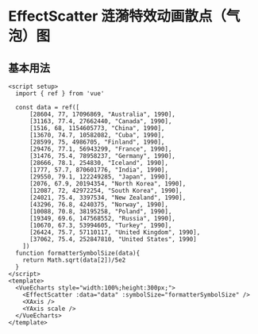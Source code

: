 # EffectScatter 涟漪特效动画散点（气泡）图

<script setup>
  import { ref } from 'vue'

  const data = ref([
      [28604, 77, 17096869, "Australia", 1990],
      [31163, 77.4, 27662440, "Canada", 1990],
      [1516, 68, 1154605773, "China", 1990],
      [13670, 74.7, 10582082, "Cuba", 1990],
      [28599, 75, 4986705, "Finland", 1990],
      [29476, 77.1, 56943299, "France", 1990],
      [31476, 75.4, 78958237, "Germany", 1990],
      [28666, 78.1, 254830, "Iceland", 1990],
      [1777, 57.7, 870601776, "India", 1990],
      [29550, 79.1, 122249285, "Japan", 1990],
      [2076, 67.9, 20194354, "North Korea", 1990],
      [12087, 72, 42972254, "South Korea", 1990],
      [24021, 75.4, 3397534, "New Zealand", 1990],
      [43296, 76.8, 4240375, "Norway", 1990],
      [10088, 70.8, 38195258, "Poland", 1990],
      [19349, 69.6, 147568552, "Russia", 1990],
      [10670, 67.3, 53994605, "Turkey", 1990],
      [26424, 75.7, 57110117, "United Kingdom", 1990],
      [37062, 75.4, 252847810, "United States", 1990]
    ])
  
  function formatterSymbolSize(data){
    return Math.sqrt(data[2])/5e2
  }
</script>

## 基本用法

```vue
<script setup>
  import { ref } from 'vue'

  const data = ref([
      [28604, 77, 17096869, "Australia", 1990],
      [31163, 77.4, 27662440, "Canada", 1990],
      [1516, 68, 1154605773, "China", 1990],
      [13670, 74.7, 10582082, "Cuba", 1990],
      [28599, 75, 4986705, "Finland", 1990],
      [29476, 77.1, 56943299, "France", 1990],
      [31476, 75.4, 78958237, "Germany", 1990],
      [28666, 78.1, 254830, "Iceland", 1990],
      [1777, 57.7, 870601776, "India", 1990],
      [29550, 79.1, 122249285, "Japan", 1990],
      [2076, 67.9, 20194354, "North Korea", 1990],
      [12087, 72, 42972254, "South Korea", 1990],
      [24021, 75.4, 3397534, "New Zealand", 1990],
      [43296, 76.8, 4240375, "Norway", 1990],
      [10088, 70.8, 38195258, "Poland", 1990],
      [19349, 69.6, 147568552, "Russia", 1990],
      [10670, 67.3, 53994605, "Turkey", 1990],
      [26424, 75.7, 57110117, "United Kingdom", 1990],
      [37062, 75.4, 252847810, "United States", 1990]
    ])
  function formatterSymbolSize(data){
    return Math.sqrt(data[2])/5e2
  }
</script>
<template>
  <VueEcharts style="width:100%;height:300px;">
    <EffectScatter :data="data" :symbolSize="formatterSymbolSize" />
    <XAxis />
    <YAxis scale />
  </VueEcharts>
</template>

```

<VueEcharts style="width:100%;height:300px;">
    <EffectScatter :data="data"  :symbolSize="formatterSymbolSize" />
    <XAxis />
    <YAxis scale />
</VueEcharts>
